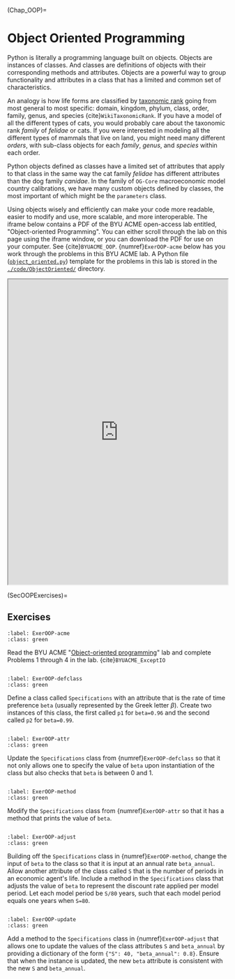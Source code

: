 (Chap_OOP)=
# Object Oriented Programming

Python is literally a programming language built on objects. Objects are instances of classes. And classes are definitions of objects with their corresponding methods and attributes. Objects are a powerful way to group functionality and attributes in a class that has a limited and common set of characteristics.

An analogy is how life forms are classified by [taxonomic rank](https://en.wikipedia.org/wiki/Taxonomic_rank) going from most general to most specific: domain, kingdom, phylum, class, order, family, genus, and species {cite}`WikiTaxonomicRank`. If you have a model of all the different types of cats, you would probably care about the taxonomic rank *family* of *felidae* or cats. If you were interested in modeling all the different types of mammals that live on land, you might need many different *orders*, with sub-class objects for each *family*, *genus*, and *species* within each order.

Python objects defined as classes have a limited set of attributes that apply to that class in the same way the cat family *felidae* has different attributes than the dog family *canidae*. In the family of `OG-Core` macroeconomic model country calibrations, we have many custom objects defined by classes, the most important of which might be the `parameters` class.

Using objects wisely and efficiently can make your code more readable, easier to modify and use, more scalable, and more interoperable. The iframe below contains a PDF of the BYU ACME open-access lab entitled, "Object-oriented Programming". You can either scroll through the lab on this page using the iframe window, or you can download the PDF for use on your computer. See {cite}`BYUACME_OOP`. {numref}`ExerOOP-acme` below has you work through the problems in this BYU ACME lab. A Python file ([`object_oriented.py`](https://github.com/EAPD-DRB/UN-OG-Training/tree/main/code/ObjectOriented/.py/object_oriented.py)) template for the problems in this lab is stored in the [`./code/ObjectOriented/`](https://github.com/EAPD-DRB/UN-OG-Training/tree/main/code/ObjectOriented) directory.

<div>
  <iframe id="inlineFrameExample"
      title="Inline Frame Example"
      width="100%"
      height="700"
      src="https://drive.google.com/file/d/1dtDaHYhA_7_6vt_uh60CHIPlHf6CA3qf/preview?usp=sharing">
  </iframe>
</div>


(SecOOPExercises)=
## Exercises

```{exercise-start}
:label: ExerOOP-acme
:class: green
```
Read the BYU ACME "[Object-oriented programming](https://drive.google.com/file/d/1dtDaHYhA_7_6vt_uh60CHIPlHf6CA3qf/view?usp=sharing)" lab and complete Problems 1 through 4 in the lab. {cite}`BYUACME_ExceptIO`
```{exercise-end}
```

```{exercise-start}
:label: ExerOOP-defclass
:class: green
```
Define a class called `Specifications` with an attribute that is the rate of time preference `beta` (usually represented by the Greek letter $\beta$). Create two instances of this class, the first called `p1` for `beta=0.96` and the second called `p2` for `beta=0.99`.
```{exercise-end}
```

```{exercise-start}
:label: ExerOOP-attr
:class: green
```
Update the `Specifications` class from {numref}`ExerOOP-defclass` so that it not only allows one to specify the value of `beta` upon instantiation of the class but also checks that `beta` is between 0 and 1.
```{exercise-end}
```

```{exercise-start}
:label: ExerOOP-method
:class: green
```
Modify the `Specifications` class from {numref}`ExerOOP-attr` so that it has a method that prints the value of `beta`.
```{exercise-end}
```

```{exercise-start}
:label: ExerOOP-adjust
:class: green
```
Building off the `Specifications` class in {numref}`ExerOOP-method`, change the input of `beta` to the class so that it is input at an annual rate `beta_annual`. Allow another attribute of the class called `S` that is the number of periods in an economic agent's life. Include a method in the `Specifications` class that adjusts the value of `beta` to represent the discount rate applied per model period. Let each model period be `S/80` years, such that each model period equals one years when `S=80`.
```{exercise-end}
```

```{exercise-start}
:label: ExerOOP-update
:class: green
```
Add a method to the `Specifications` class in {numref}`ExerOOP-adjust` that allows one to update the values of the class attributes `S` and `beta_annual` by providing a dictionary of the form `{"S": 40, "beta_annual": 0.8}`.  Ensure that when the instance is updated, the new `beta` attribute is consistent with the new `S` and `beta_annual`.
```{exercise-end}
```
